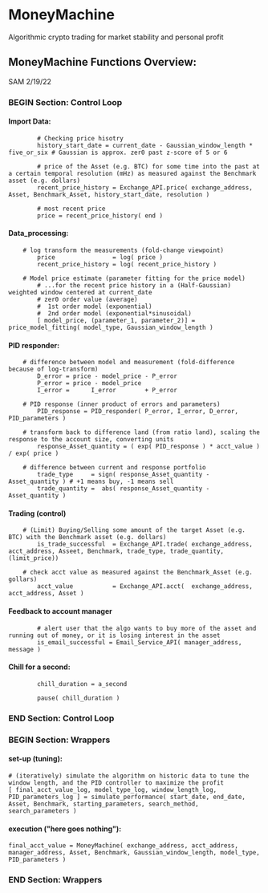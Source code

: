 # MoneyMachine
Algorithmic crypto trading for market stability and personal profit


## MoneyMachine Functions Overview:
SAM 2/19/22

### BEGIN Section: Control Loop
#### Import Data:
            # Checking price hisotry
            history_start_date = current_date - Gaussian_window_length * five_or_six # Gaussian is approx. zer0 past z-score of 5 or 6

            # price of the Asset (e.g. BTC) for some time into the past at a certain temporal resolution (mHz) as measured against the Benchmark asset (e.g. dollars)
            recent_price_history = Exchange_API.price( exchange_address, Asset, Benchmark_Asset, history_start_date, resolution )

            # most recent price
            price = recent_price_history( end )
            
#### Data_processing:
        # log transform the measurements (fold-change viewpoint)
            price                = log( price )
            recent_price_history = log( recent_price_history )

        # Model price estimate (parameter fitting for the price model)
            # ...for the recent price history in a (Half-Gaussian) weighted window centered at current_date
            # zer0 order value (average)
            #  1st order model (exponential)
            #  2nd order model (exponential*sinusoidal)
            [ model_price, (parameter_1, parameter_2)] = price_model_fitting( model_type, Gaussian_window_length ) 

#### PID responder:
        # difference between model and measurement (fold-difference because of log-transform)
            D_error = price - model_price - P_error
            P_error = price - model_price
            I_error =      I_error        + P_error

        # PID response (inner product of errors and parameters)
            PID_response = PID_responder( P_error, I_error, D_error, PID_parameters )

        # transform back to difference land (from ratio land), scaling the response to the account size, converting units
            response_Asset_quantity = ( exp( PID_response ) * acct_value ) / exp( price )

        # difference between current and response portfolio
            trade_type     = sign( response_Asset_quantity - Asset_quantity ) # +1 means buy, -1 means sell
            trade_quantity =  abs( response_Asset_quantity - Asset_quantity )
            
#### Trading (control)
        # (Limit) Buying/Selling some amount of the target Asset (e.g. BTC) with the Benchmark asset (e.g. dollars)
            is_trade_successful  = Exchange_API.trade( exchange_address, acct_address, Asseet, Benchmark, trade_type, trade_quantity, (limit_price))

        # check acct value as measured against the Benchmark_Asset (e.g. gollars)
            acct_value           = Exchange_API.acct(  exchange_address, acct_address, Asset )

#### Feedback to account manager
            # alert user that the algo wants to buy more of the asset and running out of money, or it is losing interest in the asset
            is_email_successful = Email_Service_API( manager_address, message )

#### Chill for a second:
            chill_duration = a_second
        
            pause( chill_duration )
        
### END Section: Control Loop

### BEGIN Section: Wrappers

#### set-up (tuning):
    # (iteratively) simulate the algorithm on historic data to tune the window length, and the PID controller to maximize the profit
    [ final_acct_value_log, model_type_log, window_length_log, PID_parameters_log ] = simulate_performance( start_date, end_date, Asset, Benchmark, starting_parameters, search_method, search_parameters )

#### execution ("here goes nothing"):
    final_acct_value = MoneyMachine( exchange_address, acct_address, manager_address, Asset, Benchmark, Gaussian_window_length, model_type, PID_parameters )

### END Section: Wrappers

